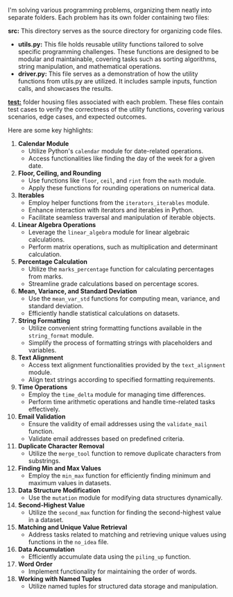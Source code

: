 I'm solving various programming problems, organizing them neatly into separate folders. Each problem has its own folder containing two files:



<strong>src:</strong> This directory serves as the source directory for organizing code files.

<ul>
  <li><strong>utils.py:</strong> This file holds reusable utility functions tailored to solve specific programming challenges. These functions are designed to be modular and maintainable, covering tasks such as sorting algorithms, string manipulation, and mathematical operations.</li>
  
  <li><strong>driver.py:</strong> This file serves as a demonstration of how the utility functions from utils.py are utilized. It includes sample inputs, function calls, and showcases the results. </li>
</ul>

<strong><u>test:</u></strong> folder housing files associated with each problem. These files contain test cases to verify the correctness of the utility functions, covering various scenarios, edge cases, and expected outcomes.


Here are some key highlights:

<ol>
    <li><strong>Calendar Module</strong>
        <ul>
            <li>Utilize Python's <code>calendar</code> module for date-related operations.</li>
            <li>Access functionalities like finding the day of the week for a given date.</li>
        </ul>
    </li>
    <li><strong>Floor, Ceiling, and Rounding</strong>
        <ul>
            <li>Use functions like <code>floor</code>, <code>ceil</code>, and <code>rint</code> from the <code>math</code> module.</li>
            <li>Apply these functions for rounding operations on numerical data.</li>
        </ul>
    </li>
    <li><strong>Iterables</strong>
        <ul>
            <li>Employ helper functions from the <code>iterators_iterables</code> module.</li>
            <li>Enhance interaction with iterators and iterables in Python.</li>
            <li>Facilitate seamless traversal and manipulation of iterable objects.</li>
        </ul>
    </li>
    <li><strong>Linear Algebra Operations</strong>
        <ul>
            <li>Leverage the <code>linear_algebra</code> module for linear algebraic calculations.</li>
            <li>Perform matrix operations, such as multiplication and determinant calculation.</li>
        </ul>
    </li>
    <li><strong>Percentage Calculation</strong>
        <ul>
            <li>Utilize the <code>marks_percentage</code> function for calculating percentages from marks.</li>
            <li>Streamline grade calculations based on percentage scores.</li>
        </ul>
    </li>
    <li><strong>Mean, Variance, and Standard Deviation</strong>
        <ul>
            <li>Use the <code>mean_var_std</code> functions for computing mean, variance, and standard deviation.</li>
            <li>Efficiently handle statistical calculations on datasets.</li>
        </ul>
    </li>
    <li><strong>String Formatting</strong>
        <ul>
            <li>Utilize convenient string formatting functions available in the <code>string_format</code> module.</li>
            <li>Simplify the process of formatting strings with placeholders and variables.</li>
        </ul>
    </li>
    <li><strong>Text Alignment</strong>
        <ul>
            <li>Access text alignment functionalities provided by the <code>text_alignment</code> module.</li>
            <li>Align text strings according to specified formatting requirements.</li>
        </ul>
    </li>
    <li><strong>Time Operations</strong>
        <ul>
            <li>Employ the <code>time_delta</code> module for managing time differences.</li>
            <li>Perform time arithmetic operations and handle time-related tasks effectively.</li>
        </ul>
    </li>
    <li><strong>Email Validation</strong>
        <ul>
            <li>Ensure the validity of email addresses using the <code>validate_mail</code> function.</li>
            <li>Validate email addresses based on predefined criteria.</li>
        </ul>
    </li>
    <li><strong>Duplicate Character Removal</strong>
        <ul>
            <li>Utilize the <code>merge_tool</code> function to remove duplicate characters from substrings.</li>
        </ul>
    </li>
    <li><strong>Finding Min and Max Values</strong>
        <ul>
            <li>Employ the <code>min_max</code> function for efficiently finding minimum and maximum values in datasets.</li>
        </ul>
    </li>
    <li><strong>Data Structure Modification</strong>
        <ul>
            <li>Use the <code>mutation</code> module for modifying data structures dynamically.</li>
        </ul>
    </li>
    <li><strong>Second-Highest Value</strong>
        <ul>
            <li>Utilize the <code>second_max</code> function for finding the second-highest value in a dataset.</li>
        </ul>
    </li>
    <li><strong>Matching and Unique Value Retrieval</strong>
        <ul>
            <li>Address tasks related to matching and retrieving unique values using functions in the <code>no_idea</code> file.</li>
        </ul>
    </li>
    <li><strong>Data Accumulation</strong>
        <ul>
            <li>Efficiently accumulate data using the <code>piling_up</code> function.</li>
        </ul>
    </li>
    <li><strong>Word Order</strong>
        <ul>
            <li>Implement functionality for maintaining the order of words.</li>
        </ul>
    </li>
    <li><strong>Working with Named Tuples</strong>
        <ul>
            <li>Utilize named tuples for structured data storage and manipulation.</li>
        </ul>
    </li>
</ol>

